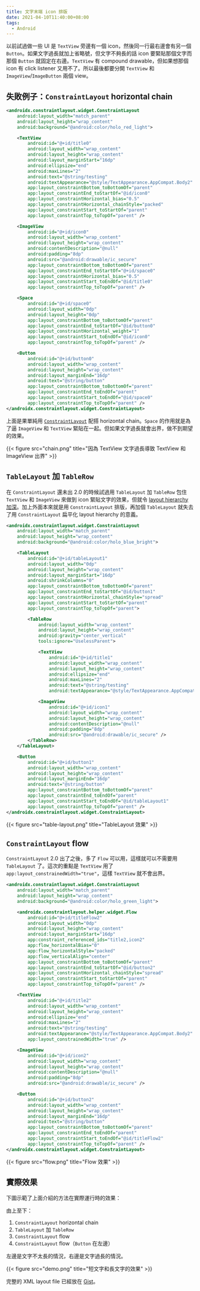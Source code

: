 ```yaml
---
title: 文字末端 icon 排版
date: 2021-04-10T11:40:00+08:00
tags:
  - Android
---
```


以前試過做一些 UI 是 `TextView` 旁邊有一個 icon，然後同一行最右邊會有另一個 `Button`。如果文字過長就加上省略號，但文字不夠長的話 icon 要緊貼那個文字而那個 `Button` 就固定在右邊。`TextView` 有 compound drawable，但如果想那個 icon 有 click listener 又用不了。所以最後都要分開 `TextView` 和 `ImageView`/`ImageButton` 兩個 view。

<!-- more -->

## 失敗例子：`ConstraintLayout` horizontal chain

```xml
<androidx.constraintlayout.widget.ConstraintLayout
    android:layout_width="match_parent"
    android:layout_height="wrap_content"
    android:background="@android:color/holo_red_light">

    <TextView
        android:id="@+id/title0"
        android:layout_width="wrap_content"
        android:layout_height="wrap_content"
        android:layout_marginStart="16dp"
        android:ellipsize="end"
        android:maxLines="2"
        android:text="@string/testing"
        android:textAppearance="@style/TextAppearance.AppCompat.Body2"
        app:layout_constraintBottom_toBottomOf="parent"
        app:layout_constraintEnd_toStartOf="@id/icon0"
        app:layout_constraintHorizontal_bias="0.5"
        app:layout_constraintHorizontal_chainStyle="packed"
        app:layout_constraintStart_toStartOf="parent"
        app:layout_constraintTop_toTopOf="parent" />

    <ImageView
        android:id="@+id/icon0"
        android:layout_width="wrap_content"
        android:layout_height="wrap_content"
        android:contentDescription="@null"
        android:padding="8dp"
        android:src="@android:drawable/ic_secure"
        app:layout_constraintBottom_toBottomOf="parent"
        app:layout_constraintEnd_toStartOf="@+id/space0"
        app:layout_constraintHorizontal_bias="0.5"
        app:layout_constraintStart_toEndOf="@id/title0"
        app:layout_constraintTop_toTopOf="parent" />

    <Space
        android:id="@+id/space0"
        android:layout_width="0dp"
        android:layout_height="0dp"
        app:layout_constraintBottom_toBottomOf="parent"
        app:layout_constraintEnd_toStartOf="@id/button0"
        app:layout_constraintHorizontal_weight="1"
        app:layout_constraintStart_toEndOf="@id/icon0"
        app:layout_constraintTop_toTopOf="parent" />

    <Button
        android:id="@+id/button0"
        android:layout_width="wrap_content"
        android:layout_height="wrap_content"
        android:layout_marginEnd="16dp"
        android:text="@string/button"
        app:layout_constraintBottom_toBottomOf="parent"
        app:layout_constraintEnd_toEndOf="parent"
        app:layout_constraintStart_toEndOf="@id/space0"
        app:layout_constraintTop_toTopOf="parent" />
</androidx.constraintlayout.widget.ConstraintLayout>
```

上面是果單純用 [`ConstraintLayout`](https://developer.android.com/training/constraint-layout) 配搭 horizontal chain。`Space` 的作用就是為了逼 `ImageView` 和 `TextView` 緊貼在一起。但如果文字過長就會出界，做不到期望的效果。

{{< figure src="chain.png" title="因為 TextView 文字過長導致 TextView 和 ImageView 出界" >}}

## `TableLayout` 加 `TableRow`

在 `ConstraintLayout` 還未出 2.0 的時候試過用 `TableLayout` 加 `TableRow` 包住 `TextView` 和 `ImageView` 來做到 icon 緊貼文字的效果，但就令 [layout hierarchy 加深](https://developer.android.com/training/improving-layouts/optimizing-layout)。加上外面本來就是用 `ConstraintLayout` 排版，再加個 `TableLayout` 就失去了用 `ConstraintLayout` 扁平化 layout hierarchy 的意義。

```xml
<androidx.constraintlayout.widget.ConstraintLayout
    android:layout_width="match_parent"
    android:layout_height="wrap_content"
    android:background="@android:color/holo_blue_bright">

    <TableLayout
        android:id="@+id/tableLayout1"
        android:layout_width="0dp"
        android:layout_height="wrap_content"
        android:layout_marginStart="16dp"
        android:shrinkColumns="0"
        app:layout_constraintBottom_toBottomOf="parent"
        app:layout_constraintEnd_toStartOf="@id/button1"
        app:layout_constraintHorizontal_chainStyle="spread"
        app:layout_constraintStart_toStartOf="parent"
        app:layout_constraintTop_toTopOf="parent">

        <TableRow
            android:layout_width="wrap_content"
            android:layout_height="wrap_content"
            android:gravity="center_vertical"
            tools:ignore="UselessParent">

            <TextView
                android:id="@+id/title1"
                android:layout_width="wrap_content"
                android:layout_height="wrap_content"
                android:ellipsize="end"
                android:maxLines="2"
                android:text="@string/testing"
                android:textAppearance="@style/TextAppearance.AppCompat.Body2" />

            <ImageView
                android:id="@+id/icon1"
                android:layout_width="wrap_content"
                android:layout_height="wrap_content"
                android:contentDescription="@null"
                android:padding="8dp"
                android:src="@android:drawable/ic_secure" />
        </TableRow>
    </TableLayout>

    <Button
        android:id="@+id/button1"
        android:layout_width="wrap_content"
        android:layout_height="wrap_content"
        android:layout_marginEnd="16dp"
        android:text="@string/button"
        app:layout_constraintBottom_toBottomOf="parent"
        app:layout_constraintEnd_toEndOf="parent"
        app:layout_constraintStart_toEndOf="@id/tableLayout1"
        app:layout_constraintTop_toTopOf="parent" />
</androidx.constraintlayout.widget.ConstraintLayout>
```

{{< figure src="table-layout.png" title="TableLayout 效果" >}}

## `ConstraintLayout` flow

`ConstraintLayout` 2.0 出了之後，多了 `Flow` 可以用，這樣就可以不需要用 `TableLayout` 了。這次的重點是 `TextView` 用了 `app:layout_constrainedWidth="true"`，這樣 `TextView` 就不會出界。

```xml
<androidx.constraintlayout.widget.ConstraintLayout
    android:layout_width="match_parent"
    android:layout_height="wrap_content"
    android:background="@android:color/holo_green_light">

    <androidx.constraintlayout.helper.widget.Flow
        android:id="@+id/titleFlow2"
        android:layout_width="0dp"
        android:layout_height="wrap_content"
        android:layout_marginStart="16dp"
        app:constraint_referenced_ids="title2,icon2"
        app:flow_horizontalBias="0"
        app:flow_horizontalStyle="packed"
        app:flow_verticalAlign="center"
        app:layout_constraintBottom_toBottomOf="parent"
        app:layout_constraintEnd_toStartOf="@id/button2"
        app:layout_constraintHorizontal_chainStyle="spread"
        app:layout_constraintStart_toStartOf="parent"
        app:layout_constraintTop_toTopOf="parent" />

    <TextView
        android:id="@+id/title2"
        android:layout_width="wrap_content"
        android:layout_height="wrap_content"
        android:ellipsize="end"
        android:maxLines="2"
        android:text="@string/testing"
        android:textAppearance="@style/TextAppearance.AppCompat.Body2"
        app:layout_constrainedWidth="true" />

    <ImageView
        android:id="@+id/icon2"
        android:layout_width="wrap_content"
        android:layout_height="wrap_content"
        android:contentDescription="@null"
        android:padding="8dp"
        android:src="@android:drawable/ic_secure" />

    <Button
        android:id="@+id/button2"
        android:layout_width="wrap_content"
        android:layout_height="wrap_content"
        android:layout_marginEnd="16dp"
        android:text="@string/button"
        app:layout_constraintBottom_toBottomOf="parent"
        app:layout_constraintEnd_toEndOf="parent"
        app:layout_constraintStart_toEndOf="@id/titleFlow2"
        app:layout_constraintTop_toTopOf="parent" />
</androidx.constraintlayout.widget.ConstraintLayout>
```

{{< figure src="flow.png" title="Flow 效果" >}}

## 實際效果

下圖示範了上面介紹的方法在實際運行時的效果：

由上至下：

1. `ConstraintLayout` horizontal chain
2. `TableLayout` 加 `TableRow`
3. `ConstraintLayout` flow
4. `ConstraintLayout` flow（`Button` 在左邊）

左邊是文字不太長的情況，右邊是文字過長的情況。

{{< figure src="demo.png" title="短文字和長文字的效果" >}}

完整的 XML layout file 已經放在 [Gist](https://gist.github.com/ericksli/600e56f8a744c5e56c5f7ee22ad4b829)。
